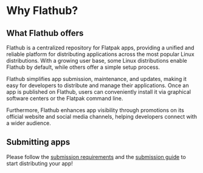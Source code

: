 # Why Flathub?

## What Flathub offers

Flathub is a centralized repository for Flatpak apps, providing a
unified and reliable platform for distributing applications across the
most popular Linux distributions. With a growing user base, some Linux
distributions enable Flathub by default, while others offer a simple
setup process.

Flathub simplifies app submission, maintenance, and updates, making it
easy for developers to distribute and manage their applications. Once an
app is published on Flathub, users can conveniently install it via
graphical software centers or the Flatpak command line.

Furthermore, Flathub enhances app visibility through promotions on its
official website and social media channels, helping developers connect
with a wider audience.

## Submitting apps

Please follow the [submission requirements](http://flathub.org/)
and the [submission guide](/docs/for-app-authors/submission) to start
distributing your app!
